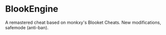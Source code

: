 # BlookEngine
A remastered cheat based on monkxy's Blooket Cheats. New modifications, safemode (anti-ban).
